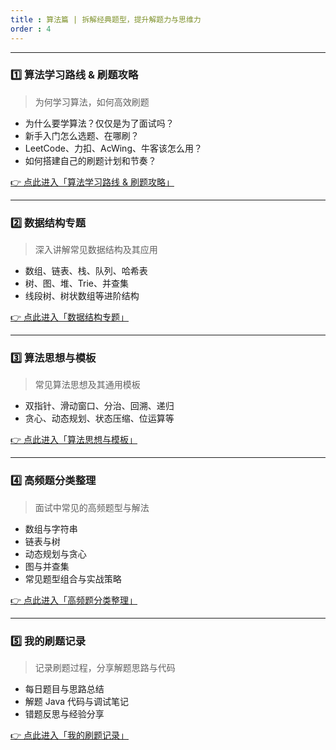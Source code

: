 ```yaml
---
title : 算法篇 | 拆解经典题型，提升解题力与思维力
order : 4
---
```


---

### 1️⃣ **算法学习路线 & 刷题攻略**

> 为何学习算法，如何高效刷题

- 为什么要学算法？仅仅是为了面试吗？
- 新手入门怎么选题、在哪刷？
- LeetCode、力扣、AcWing、牛客该怎么用？
- 如何搭建自己的刷题计划和节奏？

[👉 点此进入「算法学习路线 & 刷题攻略」](/3.算法篇/1.算法学习路线%20_%20刷题攻略.html)

------

### 2️⃣ **数据结构专题**

> 深入讲解常见数据结构及其应用

- 数组、链表、栈、队列、哈希表
- 树、图、堆、Trie、并查集
- 线段树、树状数组等进阶结构

[👉 点此进入「数据结构专题」](/3.算法篇/2.数据结构专题.html)

------

### 3️⃣ **算法思想与模板**

> 常见算法思想及其通用模板

- 双指针、滑动窗口、分治、回溯、递归
- 贪心、动态规划、状态压缩、位运算等

[👉 点此进入「算法思想与模板」](/3.算法篇/3.算法思想与模板.html)

------

### 4️⃣ **高频题分类整理**

> 面试中常见的高频题型与解法

- 数组与字符串
- 链表与树
- 动态规划与贪心
- 图与并查集
- 常见题型组合与实战策略

[👉 点此进入「高频题分类整理」](/3.算法篇/4.高频题分类整理.html)

------

### 5️⃣ **我的刷题记录**

> 记录刷题过程，分享解题思路与代码

- 每日题目与思路总结
- 解题 Java 代码与调试笔记
- 错题反思与经验分享

[👉 点此进入「我的刷题记录」](/3.算法篇/5.我的刷题记录.html)


